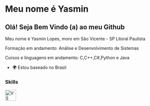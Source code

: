  Meu nome é Yasmin
=======================

Olá! Seja Bem Vindo (a) ao meu Github
-------------------------------------

Meu nome é Yasmin Lopes, moro em São Vicente - SP Litoral Paulista

Formação em andamento: Análise e Desenvolvimento de Sistemas 

Cursos e linguagens em andamento: C,C++,C#,Python e Java

* 🌍 Estou baseado no Brasil

### Skills

<p align="left">
<a href="https://code.visualstudio.com/" target="_blank" rel="noreferrer"><img src="https://raw.githubusercontent.com/danielcranney/readme-generator/main/public/icons/skills/visualstudiocode.svg" width="36" height="36" alt="VS Code" /></a>
</p>
